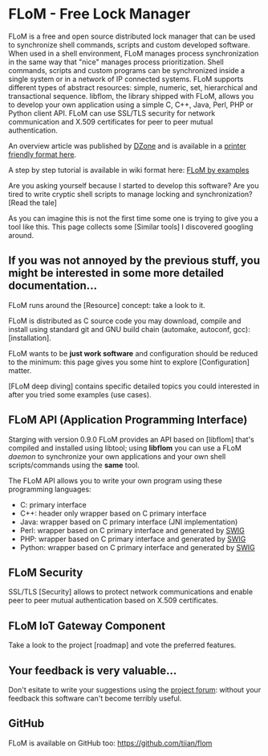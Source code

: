 # FLoM - Free Lock Manager

FLoM is a free and open source distributed lock manager that can be used to synchronize shell commands, scripts and custom developed software.
When used in a shell environment, FLoM manages process synchronization in the same way that "nice" manages process prioritization.
Shell commands, scripts and custom programs can be synchronized inside a single system or in a network of IP connected systems. FLoM supports different types of abstract resources: simple, numeric, set, hierarchical and transactional sequence.
libflom, the library shipped with FLoM, allows you to develop your own application using a simple C, C++, Java, Perl, PHP or Python client API.
FLoM can use SSL/TLS security for network communication and X.509 certificates for peer to peer mutual authentication.

An overview article was published by [DZone](https://dzone.com/articles/flom-the-free-lock-manager) and is available in a [printer friendly format here](https://github.com/tiian/flom/blob/master/doc/papers/FLoM_overview/FLoM%20overview.pdf).

A step by step tutorial is available in wiki format here: [FLoM by examples](FLoM_by_examples.md)

Are you asking yourself because I started to develop this software? Are you tired to write cryptic shell scripts to manage locking and synchronization? [Read the tale]

As you can imagine this is not the first time some one is trying to give you a tool like this. This page collects some [Similar tools] I discovered googling around.

## If you was not annoyed by the previous stuff, you might be interested in some more detailed documentation... ##

FLoM runs around the [Resource] concept: take a look to it.

FLoM is distributed as C source code you may download, compile and install using standard git and GNU build chain (automake, autoconf, gcc): [installation].

FLoM wants to be **just work software** and configuration should be reduced to the minimum: this page gives you some hint to explore [Configuration] matter.

[FLoM deep diving] contains specific detailed topics you could interested in after you tried some examples (use cases).

## FLoM API (Application Programming Interface) ##
Starging with version 0.9.0 FLoM provides an API based on [libflom] that's compiled and installed using libtool; using **libflom** you can use a FLoM *daemon* to synchronize your own applications and your own shell scripts/commands using the **same** tool.

The FLoM API allows you to write your own program using these programming languages:

* C: primary interface
* C++: header only wrapper based on C primary interface
* Java: wrapper based on C primary interface (JNI implementation)
* Perl: wrapper based on C primary interface and generated by [SWIG](http://www.swig.org/)
* PHP: wrapper based on C primary interface and generated by [SWIG](http://www.swig.org/)
* Python: wrapper based on C primary interface and generated by [SWIG](http://www.swig.org/)

## FLoM Security ##
SSL/TLS [Security] allows to protect network communications and enable peer to peer mutual authentication based on X.509 certificates.

## FLoM IoT Gateway Component ##
Take a look to the project [roadmap] and vote the preferred features.

## Your feedback is very valuable... ##
Don't esitate to write your suggestions using the [project forum](http://sourceforge.net/p/flom/discussion/): without your feedback this software can't become terribly useful.

## GitHub ##
FLoM is available on GitHub too: https://github.com/tiian/flom
